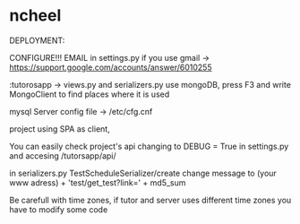 # ncheel
DEPLOYMENT:

CONFIGURE!!! EMAIL in settings.py
if you use gmail -> https://support.google.com/accounts/answer/6010255

:tutorosapp -> views.py and serializers.py use mongoDB, press F3 and write MongoClient to find places where it is used

mysql Server config file -> /etc/cfg.cnf

project using SPA as client,

You can easily check project's api changing to DEBUG = True in settings.py and accesing /tutorsapp/api/

in serializers.py TestScheduleSerializer/create change message to (your www adress) + 'test/get_test?link=' + md5_sum

Be carefull with time zones, if tutor and server uses different time zones you have to modify some code

